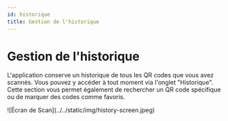 ```yaml
---
id: historique
title: Gestion de l'historique
---
```


# Gestion de l'historique

L'application conserve un historique de tous les QR codes que vous avez scannés. Vous pouvez y accéder à tout moment via l'onglet "Historique". Cette section vous permet également de rechercher un QR code spécifique ou de marquer des codes comme favoris.

<div class="centered-image" align="center centered-image  ">
![Écran de Scan](../../static/img/history-screen.jpeg)
  
</div>